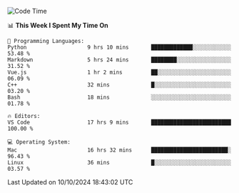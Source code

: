 
<!--START_SECTION:waka-->
![Code Time](http://img.shields.io/badge/Code%20Time-2%2C590%20hrs%2022%20mins-blue)

📊 **This Week I Spent My Time On** 

```text
💬 Programming Languages: 
Python                   9 hrs 10 mins       █████████████░░░░░░░░░░░░   53.48 % 
Markdown                 5 hrs 24 mins       ████████░░░░░░░░░░░░░░░░░   31.52 % 
Vue.js                   1 hr 2 mins         ██░░░░░░░░░░░░░░░░░░░░░░░   06.09 % 
C++                      32 mins             █░░░░░░░░░░░░░░░░░░░░░░░░   03.20 % 
Bash                     18 mins             ░░░░░░░░░░░░░░░░░░░░░░░░░   01.78 % 

🔥 Editors: 
VS Code                  17 hrs 9 mins       █████████████████████████   100.00 % 

💻 Operating System: 
Mac                      16 hrs 32 mins      ████████████████████████░   96.43 % 
Linux                    36 mins             █░░░░░░░░░░░░░░░░░░░░░░░░   03.57 % 
```


 Last Updated on 10/10/2024 18:43:02 UTC
<!--END_SECTION:waka-->

